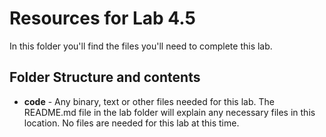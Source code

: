 # Resources for Lab 4.5

In this folder you'll find the files you'll need to complete this lab. 

## Folder Structure and contents

  * **code** - Any binary, text or other files needed for this lab. The README.md file in the lab folder will explain any necessary files in this location. No files are needed for this lab at this time.
